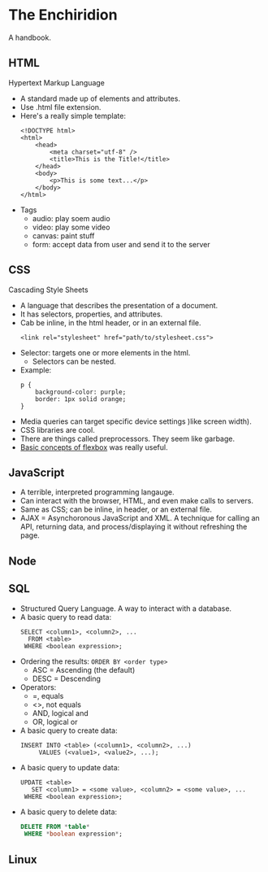 # The Enchiridion
A handbook.

## HTML
Hypertext Markup Language 

-   A standard made up of elements and attributes.
-   Use .html file extension.
-   Here's a really simple template:
    ```
    <!DOCTYPE html>
    <html>
        <head>
            <meta charset="utf-8" />
            <title>This is the Title!</title>
        </head>
        <body>
            <p>This is some text...</p>
        </body>
    </html>
    ```
-   Tags
    -   audio: play soem audio
    -   video: play some video
    -   canvas: paint stuff
    -   form: accept data from user and send it to the server
    

## CSS
Cascading Style Sheets

-   A language that describes the presentation of a document.
-   It has selectors, properties, and attributes.
-   Cab be inline, in the html header, or in an external file.
    ```
    <link rel="stylesheet" href="path/to/stylesheet.css">
    ```
-   Selector: targets one or more elements in the html.
    -   Selectors can be nested.
-   Example:
    ```
    p {
        background-color: purple;
        border: 1px solid orange;
    }
    ```
-   Media queries can target specific device settings )like screen width).
-   CSS libraries are cool.
-   There are things called preprocessors. They seem like garbage.
-   [Basic concepts of flexbox](https://developer.mozilla.org/en-US/docs/Web/CSS/CSS_Flexible_Box_Layout/Basic_Concepts_of_Flexbox) was really useful.

## JavaScript

-   A terrible, interpreted programming langauge.
-   Can interact with the browser, HTML, and even make calls to servers.
-   Same as CSS; can be inline, in header, or an external file.
-   AJAX = Asynchoronous JavaScript and XML. A technique for calling an API, returning data, and process/displaying it without refreshing the page.
## Node

## SQL
-   Structured Query Language. A way to interact with a database.
-   A basic query to read data:
    ```
    SELECT <column1>, <column2>, ...
      FROM <table>
     WHERE <boolean expression>;
    ```
-   Ordering the results: `ORDER BY <order type>`
    -   ASC = Ascending (the default)
    -   DESC = Descending
-   Operators:
    -   =, equals
    -   <>, not equals
    -   AND, logical and
    -   OR, logical or
-   A basic query to create data:
    ```
    INSERT INTO <table> (<column1>, <column2>, ...)
         VALUES (<value1>, <value2>, ...);
    ```
-   A basic query to update data:
    ```
    UPDATE <table>
       SET <column1> = <some value>, <column2> = <some value>, ...
     WHERE <boolean expression>;
     ```
-   A basic query to delete data:
    ``` SQL
    DELETE FROM *table*
     WHERE *boolean expression*;
    ```

## Linux

